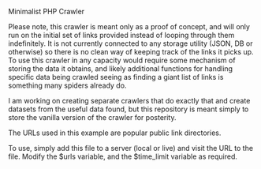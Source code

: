 Minimalist PHP Crawler

Please note, this crawler is meant only as a proof of concept, and will only run on the initial set of links provided instead of looping through them indefinitely. It is not currently connected to any storage utility (JSON, DB or otherwise) so there is no clean way of keeping track of the links it picks up. To use this crawler in any capacity would require some mechanism of storing the data it obtains, and likely additional functions for handling specific data being crawled seeing as finding a giant list of links is something many spiders already do. 

I am working on creating separate crawlers that do exactly that and create datasets from the useful data found, but this repository is meant simply to store the vanilla version of the crawler for posterity.  

The URLs used in this example are popular public link directories. 

To use, simply add this file to a server (local or live) and visit the URL to the file. Modify the $urls variable, and the $time_limit variable as required. 